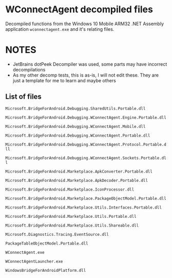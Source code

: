 # WConnectAgent decompiled files



Decompiled functions from the Windows 10 Mobile ARM32 .NET Assembly application `wconnectagent.exe`  and it's relating files.



# NOTES

- JetBrains dotPeek Decompiler was used, some parts may have incorrect decompilations
- As my other decomp tests, this is as-is, I will not edit these. They are just a template for me to learn and maybe others



## List of files

`Microsoft.BridgeForAndroid.Debugging.SharedUtils.Portable.dll`

`
Microsoft.BridgeForAndroid.Debugging.WConnectAgent.Engine.Portable.dll
`

`Microsoft.BridgeForAndroid.Debugging.WConnectAgent.Mobile.dll
`

`Microsoft.BridgeForAndroid.Debugging.WConnectAgent.Portable.dll
`

`Microsoft.BridgeForAndroid.Debugging.WConnectAgent.Protocol.Portable.dll
`

`Microsoft.BridgeForAndroid.Debugging.WConnectAgent.Sockets.Portable.dll
`

`Microsoft.BridgeForAndroid.Marketplace.ApkConverter.Portable.dll`

`Microsoft.BridgeForAndroid.Marketplace.ApkDecoder.Portable.dll`

`
Microsoft.BridgeForAndroid.Marketplace.IconProcessor.dll
`

`Microsoft.BridgeForAndroid.Marketplace.PackageObjectModel.Portable.dll
`

`Microsoft.BridgeForAndroid.Marketplace.Utils.Interfaces.Portable.dll
`

`Microsoft.BridgeForAndroid.Marketplace.Utils.Portable.dll
`

`Microsoft.BridgeForAndroid.Marketplace.Utils.Shareable.dll
`

`Microsoft.Diagnostics.Tracing.EventSource.dll
`

`PackageTableObjectModel.Portable.dll
`

`WConnectAgent.exe `

`WConnectAgentLauncher.exe `

`WindowsBridgeForAndroidPlatform.dll`